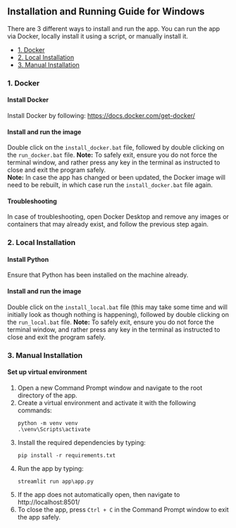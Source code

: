 <!-- omit in toc -->
## Installation and Running Guide for Windows

There are 3 different ways to install and run the app. You can run the app via Docker, locally install it using a script, or manually install it.

- [1. Docker](#1-docker)
- [2. Local Installation](#2-local-installation)
- [3. Manual Installation](#3-manual-installation)

### 1. Docker

<!-- omit in toc -->
#### Install Docker
Install Docker by following: https://docs.docker.com/get-docker/

<!-- omit in toc -->
#### Install and run the image
Double click on the `install_docker.bat` file, followed by double clicking on the `run_docker.bat` file.
**Note:** To safely exit, ensure you do not force the terminal window, and rather press any key in the terminal as instructed to close and exit the program safely.  
**Note:** In case the app has changed or been updated, the Docker image will need to be rebuilt, in which case run the `install_docker.bat` file again.

<!-- omit in toc -->
#### Troubleshooting
In case of troubleshooting, open Docker Desktop and remove any images or containers that may already exist, and follow the previous step again.

### 2. Local Installation

<!-- omit in toc -->
#### Install Python
Ensure that Python has been installed on the machine already.

<!-- omit in toc -->
#### Install and run the image
Double click on the `install_local.bat` file (this may take some time and will initially look as though nothing is happening), followed by double clicking on the `run_local.bat` file.
**Note:** To safely exit, ensure you do not force the terminal window, and rather press any key in the terminal as instructed to close and exit the program safely.

### 3. Manual Installation

<!-- omit in toc -->
#### Set up virtual environment
1. Open a new Command Prompt window and navigate to the root directory of the app.
2. Create a virtual environment and activate it with the following commands:
    ```
    python -m venv venv 
    .\venv\Scripts\activate
    ```
3. Install the required dependencies by typing:
   ```
   pip install -r requirements.txt
   ```
4. Run the app by typing:
   ```
   streamlit run app\app.py
   ```
5. If the app does not automatically open, then navigate to http://localhost:8501/
6. To close the app, press `Ctrl + C` in the Command Prompt window to exit the app safely.
